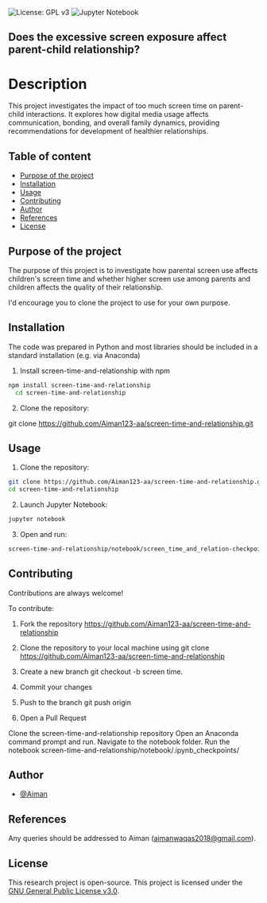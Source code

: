 
![License: GPL v3](https://img.shields.io/badge/License-GPLv3-blue.svg)
![Jupyter Notebook](https://img.shields.io/badge/Made%20With-Jupyter-orange)
## Does the excessive screen exposure affect parent-child relationship?
# Description
This project investigates the impact of too much screen time on parent-child interactions. It explores how digital media usage affects communication, bonding, and overall family dynamics, providing recommendations for development of healthier relationships.

## Table of content
- [Purpose of the project](#purpose-of-the-project)
- [Installation](#installation)
- [Usage](#usage)
- [Contributing](#contributing)
- [Author](#author)
- [References](#reference)
- [License](#license)
## Purpose of the project
The purpose of this project is to investigate how parental screen use affects children's screen time and whether higher screen use among parents and children affects the quality of their relationship.

I'd encourage you to clone the project to use for your own purpose.
## Installation
The code was prepared in Python and most libraries should be included in a standard installation (e.g. via Anaconda)
1. Install screen-time-and-relationship with npm

```bash
npm install screen-time-and-relationship
  cd screen-time-and-relationship
```

2. Clone the repository:
 
 git clone https://github.com/Aiman123-aa/screen-time-and-relationship.git


## Usage
1. Clone the repository:

```bash
git clone https://github.com/Aiman123-aa/screen-time-and-relationship.git
cd screen-time-and-relationship
```
2. Launch Jupyter Notebook:
```bash
jupyter notebook
```
3. Open and run:
```bash
screen-time-and-relationship/notebook/screen_time_and_relation-checkpoint.ipynb
```



## Contributing

Contributions are always welcome!

To contribute:
1. Fork the repository https://github.com/Aiman123-aa/screen-time-and-relationship
2. Clone the repository to your local machine using git clone https://github.com/Aiman123-aa/screen-time-and-relationship
3. Create a new branch 
 git checkout -b screen time.

4. Commit your changes 
5. Push to the branch 
git push origin <screentime> 

6. Open a Pull Request


Clone the screen-time-and-relationship repository
Open an Anaconda command prompt and run.
Navigate to the notebook folder.
Run the notebook screen-time-and-relationship/notebook/.ipynb_checkpoints/
## Author
- [@Aiman](https://github.com/Aiman123-aa)

## References
Any queries should be addressed to Aiman (aimanwaqas2018@gmail.com).
 
## License
This research project is open-source. This project is licensed under the [GNU General Public License v3.0](https://www.gnu.org/licenses/gpl-3.0.en.html).
